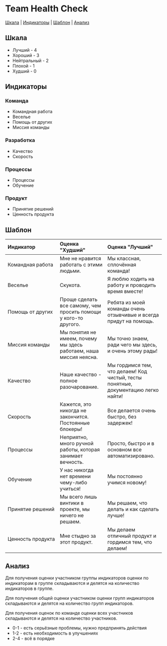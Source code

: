 # Team Health Check

[Шкала](#шкала) | [Индикаторы](#индикаторы) | [Шаблон](#шаблон) | [Анализ](#анализ)

## Шкала

- Лучший - 4 
- Хороший - 3 
- Нейтральный - 2 
- Плохой - 1 
- Худший - 0

## Индикаторы

### Команда
- Командная работа
- Веселье 
- Помощь от других 
- Миссия команды

### Разработка
- Качество 
- Скорость

### Процессы
- Процессы
- Обучение

### Продукт
- Принятие решений
- Ценность продукта

## Шаблон

| Индикатор         | Оценка "Худший"                                                    | Оценка "Лучший"                                                                    |
|:------------------|:-------------------------------------------------------------------|:-----------------------------------------------------------------------------------|
| Командная работа  | Мне не нравится работать с этими людьми.                           | Мы классная, сплочённая команда!                                                   |
| Веселье           | Скукота.                                                           | Я люблю ходить на работу и проводить время вместе!                                 |
| Помощь от других  | Проще сделать все самому, чем просить помощи у кого-то другого.    | Ребята из моей команды очень отзывчивые и всегда придут на помощь.                 |
| Миссия команды    | Мы понятия не имеем, почему мы здесь работаем, наша миссия неясна. | Мы точно знаем, ради чего мы здесь, и очень этому рады!                            |
| Качество          | Наше качество - полное разочарование.                              | Мы гордимся тем, что делаем! Код чистый, тесты понятные, документацию легко найти! |
| Скорость          | Кажется, это никогда не закончится. Постоянные блокеры!            | Все делается очень быстро, без задержек!                                           |
| Процессы          | Неприятно, много ручной работы, которая занимает вечность.         | Просто, быстро и в основном все автоматизировано.                                  |
| Обучение          | У нас никогда нет времени чему-либо учиться!                       | Мы постоянно учимся новому!                                                        |
| Принятие решений  | Мы всего лишь винтики в проекте, мы ничего не решаем.              | Мы решаем, что делать и как сделать лучше!                                         |
| Ценность продукта | Мне стыдно за этот продукт.                                        | Мы делаем отличный продукт и гордимся тем, что делаем!                             |

## Анализ

Для получения оценки участником группы индикаторов оценки по индикаторам в группе складываются и делятся на количество индикаторов в группе.

Для получения общей оценки участником оценки групп индикаторов складываются и делятся на количество групп индикаторов.

Для получения оценок по команде оценки всех участников складываются и делятся на количество участников.

- 0-1 - есть серьёзные проблемы, нужно предпринять действия
- 1-2 - есть необходимость в улучшениях
- 2-4 - всё в порядке
